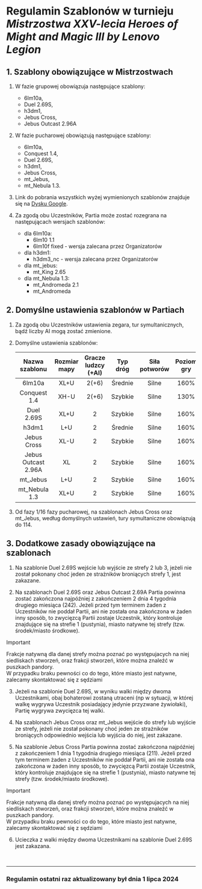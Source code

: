 # Regulamin Szablonów w turnieju *Mistrzostwa XXV-lecia Heroes of Might and Magic III by Lenovo Legion*

## 1. Szablony obowiązujące w Mistrzostwach

1. W fazie grupowej obowiązuja następujące szablony:

    - 6lm10a,
    - Duel 2.69S,
    - h3dm1,
    - Jebus Cross,
    - Jebus Outcast 2.96A

2. W fazie pucharowej obowiązują następujące szablony:

    - 6lm10a,
    - Conquest 1.4,
    - Duel 2.69S,
    - h3dm1,
    - Jebus Cross,
    - mt_Jebus,
    - mt_Nebula 1.3.

3. Link do pobrania wszystkich wyżej wymienionych szablonów znajduje się na [Dysku Google](https://drive.google.com/drive/folders/15jK89Q5ptZBc1w8-rAItX8zrpImn2Dk8?usp=sharing).

4. Za zgodą obu Uczestników, Partia może zostać rozegrana na następującach wersjach szablonów:

    - dla 6lm10a:
      - 6lm10 1.1
      - 6lm10f fixed - wersja zalecana przez Organizatorów
    - dla h3dm1:
      - h3dm3_nc - wersja zalecana przez Organizatorów
    - dla mt_jebus:
      - mt_King 2.65
    - dla mt_Nebula 1.3:
      - mt_Andromeda 2.1
      - mt_Andromeda

## 2. Domyślne ustawienia szablonów w Partiach

1. Za zgodą obu Uczestników ustawienia zegara, tur symultanicznych, bądź liczby AI mogą zostać zmienione.

2. Domyślne ustawienia szablonów:

    |   Nazwa szablonu    | Rozmiar mapy | Gracze ludzcy (+AI) | Typ dróg | Siła potworów | Poziom gry |       Zegar       | Tury symultaniczne |
    |:-------------------:|:------------:|:-------------------:|:--------:|:-------------:|:----------:|:-----------------:|:------------------:|
    |       6lm10a        |     XL+U     |        2(+6)        | Średnie  |     Silne     |    160%    | 18:00+07:00+01:15 |        121         |
    |      Conquest 1.4   |     XH-U     |        2(+6)        | Szybkie  |     Silne     |    130%    | 20:00+08:00+01:15 |        121         |
    |     Duel 2.69S      |     XL+U     |          2          | Szybkie  |     Silne     |    160%    | 02:00+01:00+00:20 |        127         |
    |        h3dm1        |     L+U      |          2          | Średnie  |     Silne     |    160%    | 20:00+07:00+01:15 |        115         |
    |     Jebus Cross     |     XL-U     |          2          | Szybkie  |     Silne     |    160%    | 14:00+07:00+01:30 |        116         |
    | Jebus Outcast 2.96A |      XL      |          2          | Szybkie  |     Silne     |    160%    | 02:00+01:15+00:20 |        131         |
    |      mt_Jebus       |     L+U      |          2          | Szybkie  |     Silne     |    160%    | 14:00+07:00+01:30 |        116         |
    |    mt_Nebula 1.3    |     XL+U     |          2          | Szybkie  |     Silne     |    160%    | 20:00+08:00+01:15 |        121         |

3. Od fazy 1/16 fazy pucharowej, na szablonach Jebus Cross oraz mt_Jebus, według domyślnych ustawień, tury symultaniczne obowiązują do 114.

## 3. Dodatkowe zasady obowiązujące na szablonach

1. Na szablonie Duel 2.69S wejście lub wyjście ze strefy 2 lub 3, jeżeli nie został pokonany choć jeden ze strażników broniących strefy 1, jest zakazane.

2. Na szablonach Duel 2.69S oraz Jebus Outcast 2.69A Partia powinna zostać zakończona najpóźniej z zakończeniem 2 dnia 4 tygodnia drugiego miesiąca (242). Jeżeli przed tym terminem żaden z Uczestników nie poddał Partii, ani nie została ona zakończona w żaden inny sposób, to zwycięzcą Partii zostaje Uczestnik, który kontroluje znajdujące się na strefie 1 (pustynia), miasto natywne tej strefy (tzw. środek/miasto środkowe).

> [!IMPORTANT]
> Frakcje natywną dla danej strefy można poznać po występujacych na niej siedliskach stworzeń, oraz frakcji stworzeń, które można znaleźć w puszkach pandory.\
> W przypadku braku pewności co do tego, które miasto jest natywne, zalecamy skontaktować się z sędziami

3. Jeżeli na szablonie Duel 2.69S, w wyniku walki między dwoma Uczestnikami, obaj bohaterowi zostaną utraceni (np w sytuacji, w której walkę wygrywa Uczestnik posiadający jedynie przyzwane żywiołaki), Partię wygrywa zwycięzca tej walki.

4. Na szablonach Jebus Cross oraz mt_Jebus wejście do strefy lub wyjście ze strefy, jeżeli nie został pokonany choć jeden ze strażników broniących odpowiednio wejścia lub wyjścia do niej, jest zakazane.

5. Na szablonie Jebus Cross Partia powinna zostać zakończona najpóźniej z zakończeniem 1 dnia 1 tygodnia drugiego miesiąca (211). Jeżeli przed tym terminem żaden z Uczestników nie poddał Partii, ani nie została ona zakończona w żaden inny sposób, to zwycięzcą Partii zostaje Uczestnik, który kontroluje znajdujące się na strefie 1 (pustynia), miasto natywne tej strefy (tzw. środek/miasto środkowe).

> [!IMPORTANT]
> Frakcje natywną dla danej strefy można poznać po występujacych na niej siedliskach stworzeń, oraz frakcji stworzeń, które można znaleźć w puszkach pandory.\
> W przypadku braku pewności co do tego, które miasto jest natywne, zalecamy skontaktować się z sędziami

6. Ucieczka z walki między dwoma Uczestnikami na szablonie Duel 2.69S jest zakazana.

<br/>
<hr>

### Regulamin ostatni raz aktualizowany był dnia 1 lipca 2024
